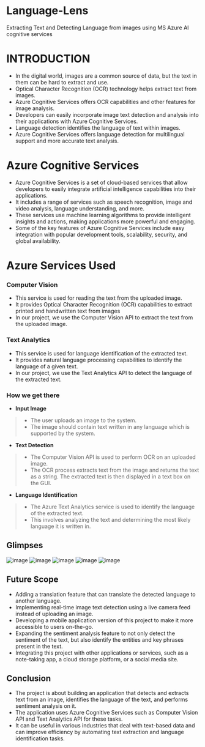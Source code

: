 # Language-Lens
Extracting Text and Detecting Language from images using MS Azure AI cognitive services

# INTRODUCTION
- In the digital world, images are a common source of data, but the text in them can be hard to extract and use.
- Optical Character Recognition (OCR) technology helps extract text from images. 
- Azure Cognitive Services offers OCR capabilities and other features for image analysis.
- Developers can easily incorporate image text detection and analysis into their applications with Azure Cognitive Services.
- Language detection identifies the language of text within images.
- Azure Cognitive Services offers language detection for multilingual support and more accurate text analysis.

# Azure Cognitive Services
- Azure Cognitive Services is a set of cloud-based services that allow developers to easily integrate artificial intelligence capabilities into their applications.
- It includes a range of services such as speech recognition, image and video analysis, language understanding, and more.
- These services use machine learning algorithms to provide intelligent insights and actions, making applications more powerful and engaging.
- Some of the key features of Azure Cognitive Services include easy integration with popular development tools, scalability, security, and global availability.

# Azure Services Used
### Computer Vision
- This service is used for reading the text from the uploaded image. 
- It provides Optical Character Recognition (OCR) capabilities to extract printed and handwritten text from images
- In our project, we use the Computer Vision API to extract the text from the uploaded image.

### Text Analytics
- This service is used for language identification of the extracted text. 
- It provides natural language processing capabilities to identify the language of a given text.
- In our project, we use the Text Analytics API to detect the language of the extracted text.

### How we get there
- **Input Image**
> * The user uploads an image to the system. 
> * The image should contain text written in any language which is supported by the system.

- **Text Detection**
> * The Computer Vision API is used to perform OCR on an uploaded image.
> * The OCR process extracts text from the image and returns the text as a string. The extracted text is then displayed in a text box on the GUI.

- **Language Identification**
> * The Azure Text Analytics service is used to identify the language of the extracted text.
> * This involves analyzing the text and determining the most likely language it is written in.

## Glimpses

![image](https://github.com/MUSKAN1903/Language-Lens/assets/70433658/f1c5063e-7f41-492a-9254-c2599df1aad5)
![image](https://github.com/MUSKAN1903/Language-Lens/assets/70433658/da29dcbe-9b82-4dc7-9eac-0332a0fdd816)
![image](https://github.com/MUSKAN1903/Language-Lens/assets/70433658/078928ee-3bbf-4d7f-bc99-8589e0727d2e)
![image](https://github.com/MUSKAN1903/Language-Lens/assets/70433658/25b85fab-e9fa-4b6a-ae40-fbd1384c3773)
![image](https://github.com/MUSKAN1903/Language-Lens/assets/70433658/f3a6e6e0-2cde-44f8-81f3-9758282cbfff)

## Future Scope
- Adding a translation feature that can translate the detected language to another language.
- Implementing real-time image text detection using a live camera feed instead of uploading an image.
- Developing a mobile application version of this project to make it more accessible to users on-the-go.
- Expanding the sentiment analysis feature to not only detect the sentiment of the text, but also identify the entities and key phrases present in the text.
- Integrating this project with other applications or services, such as a note-taking app, a cloud storage platform, or a social media site.

## Conclusion
- The project is about building an application that detects and extracts text from an image, identifies the language of the text, and performs sentiment analysis on it. 
- The application uses Azure Cognitive Services such as Computer Vision API and Text Analytics API for these tasks. 
- It can be useful in various industries that deal with text-based data and can improve efficiency by automating text extraction and language identification tasks.


































